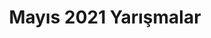 ---
layout: monthly
title: "Mayıs 2021 Yarışmalar"
key: "mayıs 2021"
description: "Son başvuru tarihi Mayıs 2021 olan tüm yazı yazma yarışması, kitap okuma yarışması, senaryo yarışmaları ve karikatür yarışmalarına bu sayfadan erişebilirsiniz "
permalink: "mayis-2021-yarismalar/"
---